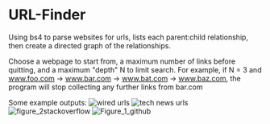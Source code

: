 # URL-Finder
Using bs4 to parse websites for urls, lists each parent:child relationship, then create a directed graph of the relationships.

Choose a webpage to start from, a maximum number of links before quitting, and a maximum "depth" N to limit search. For example, if  N = 3 and www.foo.com -> www.bar.com -> www.bat.com -> www.baz.com, the program will stop collecting any further links from bar.com

Some example outputs:
![wired urls](https://github.com/CalebCur01/URL-Finder/assets/25915691/13227b7c-6da1-4948-b6ca-302cca3236ef)
![tech news urls](https://github.com/CalebCur01/URL-Finder/assets/25915691/fb7ee8a3-0da6-4df8-8f63-f50394f20264)
![figure_2stackoverflow](https://github.com/CalebCur01/URL-Finder/assets/25915691/3b8ea797-0337-4300-b0c4-00442c43fe7a)
![Figure_1_github](https://github.com/CalebCur01/URL-Finder/assets/25915691/3c572e1c-655a-4ec9-80c2-333e1ada500f)





